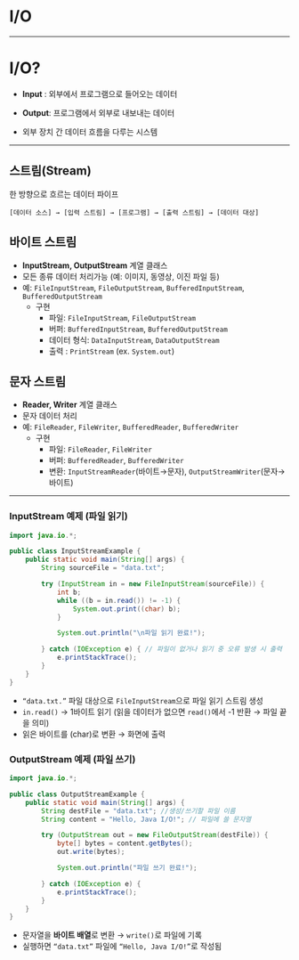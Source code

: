 # I/O

---

# I/O?

- **Input** : 외부에서 프로그램으로 들어오는 데이터
- **Output**: 프로그램에서 외부로 내보내는 데이터

- 외부 장치 간 데이터 흐름을 다루는 시스템

---

## 스트림(Stream)

한 방향으로 흐르는 데이터 파이프

`[데이터 소스] → [입력 스트림] → [프로그램] → [출력 스트림] → [데이터 대상]`

## 바이트 스트림

- **InputStream, OutputStream** 계열 클래스
- 모든 종류 데이터 처리가능 (예: 이미지, 동영상, 이진 파일 등)
- 예: `FileInputStream`, `FileOutputStream`, `BufferedInputStream`, `BufferedOutputStream`
    - 구현
        - 파일: `FileInputStream`, `FileOutputStream`
        - 버퍼: `BufferedInputStream`, `BufferedOutputStream`
        - 데이터 형식: `DataInputStream`, `DataOutputStream`
        - 출력 : `PrintStream` (ex. `System.out`)

## 문자 스트림

- **Reader, Writer** 계열 클래스
- 문자 데이터 처리
- 예:  `FileReader`, `FileWriter`, `BufferedReader`, `BufferedWriter`
    - 구현
        - 파일: `FileReader`, `FileWriter`
        - 버퍼: `BufferedReader`, `BufferedWriter`
        - 변환: `InputStreamReader`(바이트→문자), `OutputStreamWriter`(문자→바이트)

---

### InputStream 예제 (파일 읽기)

```java
import java.io.*;

public class InputStreamExample {
    public static void main(String[] args) {
        String sourceFile = "data.txt";

        try (InputStream in = new FileInputStream(sourceFile)) {
            int b;
            while ((b = in.read()) != -1) { 
                System.out.print((char) b);   
            }

            System.out.println("\n파일 읽기 완료!");

        } catch (IOException e) { // 파일이 없거나 읽기 중 오류 발생 시 출력
            e.printStackTrace();
        }
    }
}
```

- `“data.txt.”` 파일 대상으로 `FileInputStream`으로 파일 읽기 스트림 생성
- `in.read()` → 1바이트 읽기 (읽을 데이터가 없으면 `read()`에서 -1 반환 → 파일 끝을 의미)
- 읽은 바이트를 (char)로 변환 → 화면에 출력

### OutputStream 예제 (파일 쓰기)

```java
import java.io.*;

public class OutputStreamExample {
    public static void main(String[] args) {
        String destFile = "data.txt"; //생성/쓰기할 파일 이름
        String content = "Hello, Java I/O!"; // 파일에 쓸 문자열

        try (OutputStream out = new FileOutputStream(destFile)) {
            byte[] bytes = content.getBytes(); 
            out.write(bytes);                  

            System.out.println("파일 쓰기 완료!");

        } catch (IOException e) {
            e.printStackTrace();
        }
    }
}

```

- 문자열을 **바이트 배열**로 변환 → `write()`로 파일에 기록
- 실행하면 `“data.txt”` 파일에 `“Hello, Java I/O!”`로 작성됨
